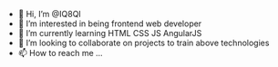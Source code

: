 - 👋 Hi, I’m @IQ8QI
- 👀 I’m interested in being frontend web developer
- 🌱 I’m currently learning HTML CSS JS AngularJS
- 💞️ I’m looking to collaborate on projects to train above technologies
- 📫 How to reach me ...

<!---
IQ8QI/IQ8QI is a ✨ special ✨ repository because its `README.md` (this file) appears on your GitHub profile.
You can click the Preview link to take a look at your changes.
--->
